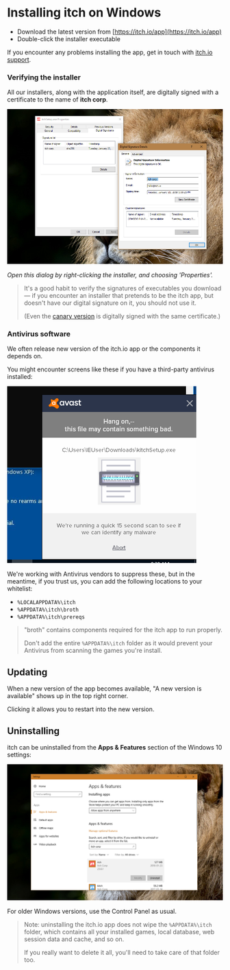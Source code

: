 # Installing itch on Windows

  * Download the latest version from [https://itch.io/app](https://itch.io/app)
  * Double-click the installer executable

If you encounter any problems installing the app, get in touch with [itch.io support](https://itch.io/support).

### Verifying the installer

All our installers, along with the application itself, are digitally signed with a certificate to the name of **itch corp**.

![](/assets/itchsetup-certs.png)

_Open this dialog by right-clicking the installer, and choosing 'Properties'._

> It's a good habit to verify the signatures of executables you download — if you encounter an installer that pretends to be the itch app, but doesn't have our digital signature on it, you should not use it.
>
> \(Even the [canary version](./canary.md) is digitally signed with the same certificate.\)

### Antivirus software

We often release new version of the itch.io app or the components it depends on.

You might encounter screens like these if you have a third-party antivirus installed:

![](/assets/avast.png)

We're working with Antivirus vendors to suppress these, but in the meantime, if you trust us, you can add the following locations to your whitelist:

* `%LOCALAPPDATA%\itch`
* `%APPDATA%\itch\broth`
* `%APPDATA%\itch\prereqs`

> "broth" contains components required for the itch app to run properly.
>
> Don't add the entire `%APPDATA%\itch` folder as it would prevent your Antivirus from scanning the games you're install.

## Updating

When a new version of the app becomes available, "A new version is available"
shows up in the top right corner.

Clicking it allows you to restart into the new version.

## Uninstalling

itch can be uninstalled from the **Apps & Features** section of the Windows 10 settings:

![](/assets/win10-uninstall.png)

For older Windows versions, use the Control Panel as usual.

> Note: uninstalling the itch.io app does not wipe the `%APPDATA%\itch` folder, which contains all your installed games, local database, web session data and cache, and so on.
>
> If you really want to delete it all, you'll need to take care of that folder too.



